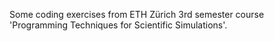 Some coding exercises from ETH Zürich 3rd semester course 'Programming Techniques for Scientific Simulations'.
